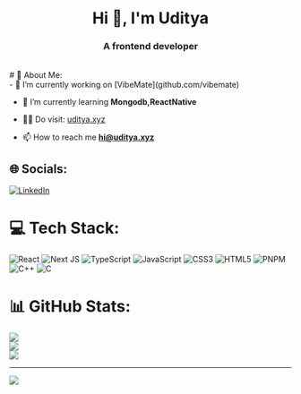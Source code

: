 
<h1 align="center">Hi 👋, I'm Uditya</h1>
<h3 align="center">A frontend developer </h3>
<br/>
# 💫 About Me:<br/>
- 🔭 I’m currently working on [VibeMate](github.com/vibemate)

- 🌱 I’m currently learning **Mongodb,ReactNative**

- 👨‍💻 Do visit: [uditya.xyz](www.uditya.xyz)

- 📫 How to reach me **hi@uditya.xyz**

## 🌐 Socials:
[![LinkedIn](https://img.shields.io/badge/LinkedIn-%230077B5.svg?logo=linkedin&logoColor=white)](https://linkedin.com/in/uditya-kumar-mandal) 

# 💻 Tech Stack:
![React](https://img.shields.io/badge/react-%2320232a.svg?style=for-the-badge&logo=react&logoColor=%2361DAFB) ![Next JS](https://img.shields.io/badge/Next-black?style=for-the-badge&logo=next.js&logoColor=white) ![TypeScript](https://img.shields.io/badge/typescript-%23007ACC.svg?style=for-the-badge&logo=typescript&logoColor=white) ![JavaScript](https://img.shields.io/badge/javascript-%23323330.svg?style=for-the-badge&logo=javascript&logoColor=%23F7DF1E)  ![CSS3](https://img.shields.io/badge/css3-%231572B6.svg?style=for-the-badge&logo=css3&logoColor=white)   ![HTML5](https://img.shields.io/badge/html5-%23E34F26.svg?style=for-the-badge&logo=html5&logoColor=white)  ![PNPM](https://img.shields.io/badge/pnpm-%234a4a4a.svg?style=for-the-badge&logo=pnpm&logoColor=f69220) ![C++](https://img.shields.io/badge/c++-%2300599C.svg?style=for-the-badge&logo=c%2B%2B&logoColor=white) ![C](https://img.shields.io/badge/c-%2300599C.svg?style=for-the-badge&logo=c&logoColor=white)
# 📊 GitHub Stats:
![](https://github-readme-stats.vercel.app/api?username=Uditya69&theme=dark&hide_border=false&include_all_commits=true&count_private=true)<br/>
![](https://github-readme-streak-stats.herokuapp.com/?user=Uditya69&theme=dark&hide_border=false)<br/>
![](https://github-readme-stats.vercel.app/api/top-langs/?username=Uditya69&theme=dark&hide_border=false&include_all_commits=true&count_private=true&layout=compact)




---
[![](https://visitcount.itsvg.in/api?id=Uditya69&icon=1&color=1)](https://visitcount.itsvg.in)

<!-- Proudly created with GPRM ( https://gprm.itsvg.in ) -->
